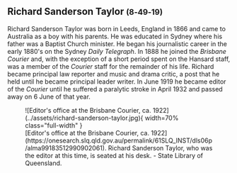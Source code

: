 ## Richard Sanderson Taylor <small>(8‑49‑19)</small>

Richard Sanderson Taylor was born in Leeds, England in 1866 and came to Australia as a boy with his parents. He was educated in Sydney where his father was a Baptist Church minister. He began his journalistic career in the early 1880's on the Sydney *Daily Telegraph*. In 1888 he joined the *Brisbane Courier* and, with the exception of a short period spent on the Hansard staff, was a member of the *Courier* staff for the remainder of his life. Richard became principal law reporter and music and drama critic, a post that he held until he became principal leader writer. In June 1919 he became editor of the *Courier* until he suffered a paralytic stroke in April 1932 and passed away on 6 June of that year.

<figure markdown>
  ![Editor's office at the Brisbane Courier, ca. 1922](../assets/richard-sanderson-taylor.jpg){ width=70% class="full-width" }
  <figcaption markdown>[Editor's office at the Brisbane Courier, ca. 1922](https://onesearch.slq.qld.gov.au/permalink/61SLQ_INST/dls06p/alma99183512990902061). Richard Sanderson Taylor, who was the editor at this time, is seated at his desk. - State Library of Queensland.</figcaption>
</figure>